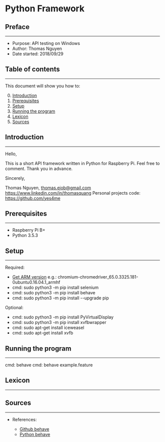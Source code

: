 # Python Framework

## Preface
---

* Purpose: API testing on Windows
* Author: Thomas Nguyen
* Date started: 2018/09/29

## Table of contents
---

This document will show you how to:

0. [Introduction](#Introduction)
1. [Prerequisites](#Prerequisites)
2. [Setup](#Setup)
3. [Running the program](#Running-the-program)
4. [Lexicon](#Lexicon)
5. [Sources](#Sources)

## Introduction
---

Hello,

This is a short API framework written in Python for Raspberry Pi.
Feel free to comment. Thank you in advance.

Sincerely,

Thomas Nguyen, thomas.ejob@gmail.com
https://www.linkedin.com/in/thomasquang
Personal projects code: https://github.com/yes4me

## Prerequisites
---

* Raspberry Pi B+
* Python 3.5.3

## Setup
---

Required:

* [Get ARM version](https://launchpad.net/ubuntu/xenial/armhf/chromium-chromedriver/65.0.3325.181-0ubuntu0.16.04.1)
e.g.: chromium-chromedriver_65.0.3325.181-0ubuntu0.16.04.1_armhf
* cmd: sudo python3 -m pip install selenium
* cmd: sudo python3 -m pip install behave
* cmd: sudo python3 -m pip install --upgrade pip

Optional:

* cmd: sudo python3 -m pip install PyVirtualDisplay
* cmd: sudo python3 -m pip install xvfbwrapper
* cmd: sudo apt-get install iceweasel
* cmd: sudo apt-get install xvfb

## Running the program
---

cmd: behave
cmd: behave example.feature

## Lexicon
---

## Sources
---

* References:

    * [Github behave](https://github.com/behave/behave)
    * [Python behave](https://opensource.com/article/18/5/behavior-driven-python)
